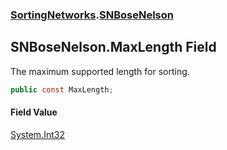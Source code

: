 ### [SortingNetworks](./SortingNetworks.md 'SortingNetworks').[SNBoseNelson](./SortingNetworks-SNBoseNelson.md 'SortingNetworks.SNBoseNelson')
## SNBoseNelson.MaxLength Field
The maximum supported length for sorting.  
```csharp
public const MaxLength;
```
#### Field Value
[System.Int32](https://docs.microsoft.com/en-us/dotnet/api/System.Int32 'System.Int32')  
